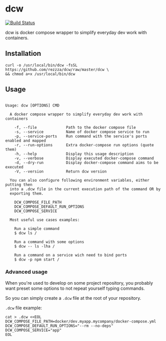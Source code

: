 # dcw

[![Build Status](https://travis-ci.org/rezzza/dcw.svg?branch=master)](https://travis-ci.org/rezzza/dcw)

dcw is docker compose wrapper to simplify everyday dev work with containers.

## Installation

```shell
curl -o /usr/local/bin/dcw -fsSL https://github.com/rezzza/dcw/raw/master/dcw \
&& chmod a+x /usr/local/bin/dcw
```

## Usage

```

Usage: dcw [OPTIONS] CMD

  A docker compose wrapper to simplify everyday dev work with containers

    -f, --file             Path to the docker compose file
    -s, --service          Name of docker compose service to run
    -p, --service-ports    Run command with the service's ports enabled and mapped
    -r, --run-options      Extra docker-compose run options (quote them)
    -h, --help             Display this usage description
    -v, --verbose          Display executed docker-compose command
    -d, --dry-run          Display docker-compose command aims to be executed
    -V, --version          Return dcw version

  You can also configure following environment variables, either putting then
  into a .dcw file in the current execution path of the command OR by
  exporting them.

    DCW_COMPOSE_FILE_PATH
    DCW_COMPOSE_DEFAULT_RUN_OPTIONS
    DCW_COMPOSE_SERVICE

  Most useful use cases examples:

    Run a simple command
    $ dcw ls /

    Run a command with some options
    $ dcw -- ls -lha /

    Run a command on a service wich need to bind ports
    $ dcw -p npm start /

```

### Advanced usage

When you're used to develop on some project repository, you probably want
preset some options to not repeat yourself typing commands.

So you can simply create a `.dcw` file at the root of your repository.

`.dcw` file example:
```shell
cat > .dcw <<EOL
DCW_COMPOSE_FILE_PATH=docker/dev.myapp.mycompany/docker-compose.yml
DCW_COMPOSE_DEFAULT_RUN_OPTIONS="--rm --no-deps"
DCW_COMPOSE_SERVICE="app"
EOL
```
